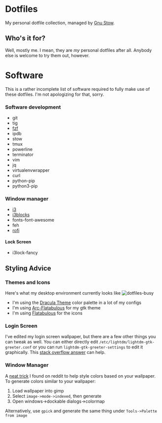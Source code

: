 # Dotfiles
My personal dotfile collection, managed by [Gnu
Stow](https://www.gnu.org/software/stow/).

## Who's it for?
Well, mostly me. I mean, they are *my* personal dotfiles after all. Anybody
else is welcome to try them out, however.

# Software
This is a rather incomplete list of software required to fully make use of
these dotfiles. I'm not apologizing for that, sorry.

### Software development
* git
* tig
* [fzf](https://github.com/junegunn/fzf)
* ipdb
* stow
* tmux
* powerline
* terminator
* vim
* jq
* virtualenvwrapper
* curl
* python-pip
* python3-pip

### Window manager
* [i3](https://i3wm.org)
* [i3blocks](https://github.com/vivien/i3blocks)
* fonts-font-awesome
* feh
* [rofi](https://davedavenport.github.io/rofi/)

#### Lock Screen
* i3lock-fancy

## Styling Advice
### Themes and Icons
Here's what my desktop environment currently looks like
![dotfiles-busy](https://user-images.githubusercontent.com/2654835/33787926-54ba0606-dc24-11e7-9283-d0ba168160a3.png)
* I'm using the [Dracula Theme](https://github.com/dracula/dracula-theme) color
  palette in a lot of my configs
* I'm using
  [Arc-Flatabulous](https://github.com/andreisergiu98/arc-flatabulous-theme)
  for my gtk theme
* I'm using [Flatabulous](https://github.com/anmoljagetia/Flatabulous) for the
  icons

### Login Screen
I've edited my login screen wallpaper, but there are a few other things you can
tweak as well. You can either directly edit
`/etc/lightdm/lightdm-gtk-greeter.conf` or you can run
`lightdm-gtk-greeter-settings` to edit it graphically.
This [stack overflow answer](https://askubuntu.com/a/868899) can help.

### Window Manager
A [neat
trick](https://www.reddit.com/r/unixporn/comments/5dq79a/how_to_create_a_pallet_from_your_wallpaper/)
I found on reddit to help style colors based on your wallpaper. To generate
colors similar to your wallpaper:

1. Load wallpaper into gimp
1. Select `image->mode->indexed`, then generate
1. Open windows->dockable dialogs->colormap

Alternatively, use `gpick` and generate the same thing under
`Tools->Palette from image`
